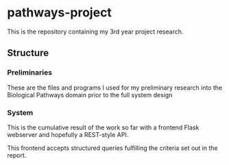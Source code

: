 # pathways-project

This is the repository containing my 3rd year project research.

## Structure

### Preliminaries

These are the files and programs I used for my preliminary research into the Biological Pathways domain prior to the full system design

### System

This is the cumulative result of the work so far with a frontend Flask webserver and hopefully
a REST-style API.

This frontend accepts structured queries fulfilling the criteria set out in the report.
